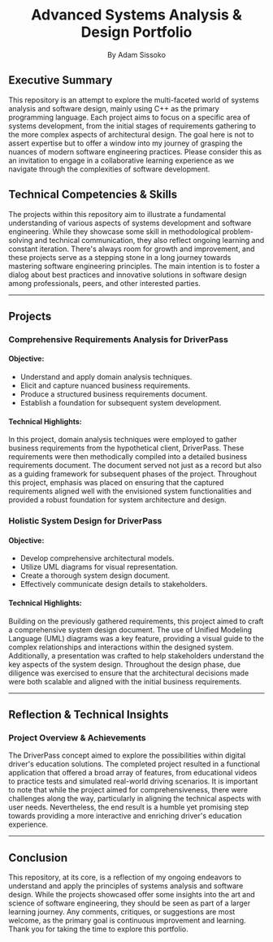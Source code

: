 
<h1 align="center">Advanced Systems Analysis & Design Portfolio</h1>
<p align="center">By Adam Sissoko</p>


## Executive Summary

This repository is an attempt to explore the multi-faceted world of systems analysis and software design, mainly using C++ as the primary programming language. Each project aims to focus on a specific area of systems development, from the initial stages of requirements gathering to the more complex aspects of architectural design. The goal here is not to assert expertise but to offer a window into my journey of grasping the nuances of modern software engineering practices. Please consider this as an invitation to engage in a collaborative learning experience as we navigate through the complexities of software development.

## Technical Competencies & Skills

The projects within this repository aim to illustrate a fundamental understanding of various aspects of systems development and software engineering. While they showcase some skill in methodological problem-solving and technical communication, they also reflect ongoing learning and constant iteration. There's always room for growth and improvement, and these projects serve as a stepping stone in a long journey towards mastering software engineering principles. The main intention is to foster a dialog about best practices and innovative solutions in software design among professionals, peers, and other interested parties.

---

## Projects

### Comprehensive Requirements Analysis for DriverPass

#### Objective:

- Understand and apply domain analysis techniques.
- Elicit and capture nuanced business requirements.
- Produce a structured business requirements document.
- Establish a foundation for subsequent system development.

#### Technical Highlights:

In this project, domain analysis techniques were employed to gather business requirements from the hypothetical client, DriverPass. These requirements were then methodically compiled into a detailed business requirements document. The document served not just as a record but also as a guiding framework for subsequent phases of the project. Throughout this project, emphasis was placed on ensuring that the captured requirements aligned well with the envisioned system functionalities and provided a robust foundation for system architecture and design.

### Holistic System Design for DriverPass

#### Objective:

- Develop comprehensive architectural models.
- Utilize UML diagrams for visual representation.
- Create a thorough system design document.
- Effectively communicate design details to stakeholders.

#### Technical Highlights:

Building on the previously gathered requirements, this project aimed to craft a comprehensive system design document. The use of Unified Modeling Language (UML) diagrams was a key feature, providing a visual guide to the complex relationships and interactions within the designed system. Additionally, a presentation was crafted to help stakeholders understand the key aspects of the system design. Throughout the design phase, due diligence was exercised to ensure that the architectural decisions made were both scalable and aligned with the initial business requirements.

---

## Reflection & Technical Insights

### Project Overview & Achievements

The DriverPass concept aimed to explore the possibilities within digital driver's education solutions. The completed project resulted in a functional application that offered a broad array of features, from educational videos to practice tests and simulated real-world driving scenarios. It is important to note that while the project aimed for comprehensiveness, there were challenges along the way, particularly in aligning the technical aspects with user needs. Nevertheless, the end result is a humble yet promising step towards providing a more interactive and enriching driver's education experience.

---

## Conclusion

This repository, at its core, is a reflection of my ongoing endeavors to understand and apply the principles of systems analysis and software design. While the projects showcased offer some insights into the art and science of software engineering, they should be seen as part of a larger learning journey. Any comments, critiques, or suggestions are most welcome, as the primary goal is continuous improvement and learning. Thank you for taking the time to explore this portfolio.
